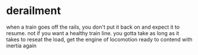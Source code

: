# derailment

when a train goes off the rails, you don't put it back on and expect it to resume. not if you want a healthy train line. you gotta take as long as it takes to reseat the load, get the engine of locomotion ready to contend with inertia again
